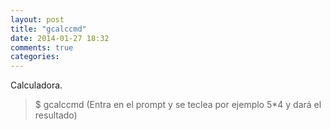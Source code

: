 ```yaml
---
layout: post
title: "gcalccmd"
date: 2014-01-27 18:32
comments: true
categories: 
---
```

Calculadora.

>$ gcalccmd (Entra en el prompt y se teclea por ejemplo 5*4 y dará el resultado)

